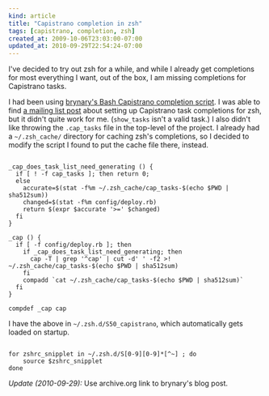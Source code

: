 ```yaml
--- 
kind: article
title: "Capistrano completion in zsh"
tags: [capistrano, completion, zsh]
created_at: 2009-10-06T23:03:00-07:00
updated_at: 2010-09-29T22:54:24-07:00
---
```


I've decided to try out zsh for a while, and while I already get
completions for most everything I want, out of the box, I am missing
completions for Capistrano tasks.

I had been using
[brynary's Bash Capistrano completion script][brynary-bash-completion].
I was able to find [a mailing list post][list-post] about setting up
Capistrano task completions for zsh, but it didn't quite work for
me. (`show_tasks` isn't a valid task.)  I also didn't like throwing
the `.cap_tasks` file in the top-level of the project.  I already had
a `~/.zsh_cache/` directory for caching zsh's completions, so I
decided to modify the script I found to put the cache file there,
instead.

<pre><code class="language-bash">
_cap_does_task_list_need_generating () {
  if [ ! -f cap_tasks ]; then return 0;
  else
    accurate=$(stat -f%m ~/.zsh_cache/cap_tasks-$(echo $PWD | sha512sum))
    changed=$(stat -f%m config/deploy.rb)
    return $(expr $accurate '>=' $changed)
  fi
}

_cap () {
  if [ -f config/deploy.rb ]; then
    if _cap_does_task_list_need_generating; then
      cap -T | grep '^cap' | cut -d' ' -f2 >! ~/.zsh_cache/cap_tasks-$(echo $PWD | sha512sum)
    fi
    compadd `cat ~/.zsh_cache/cap_tasks-$(echo $PWD | sha512sum)`
  fi
}

compdef _cap cap
</code></pre>

I have the above in `~/.zsh.d/S50_capistrano`, which automatically gets loaded
on startup.

<pre><code class="language-bash">
for zshrc_snipplet in ~/.zsh.d/S[0-9][0-9]*[^~] ; do
    source $zshrc_snipplet
done
</code></pre>

*Update (2010-09-29):* Use archive.org link to brynary's blog post.

[list-post]: http://www.mail-archive.com/capistrano@googlegroups.com/msg00994.html "Setting up Capistrano completion"
[brynary-bash-completion]: http://web.archive.org/web/20071028153929/http://www.brynary.com/2007/5/3/tab-completion-for-capistrano-tasks-in-bash "Archive.org link to brynary's post"
